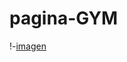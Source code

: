 # pagina-GYM
!-[imagen](https://github.com/Ismaeluna/pagina-GYM/blob/52f8f1e8f8a83c1d4dbf124e15b2700bbc566054/_E__Pagina5TaUndiad_index.html.png)
